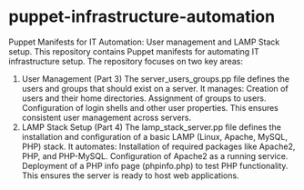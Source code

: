 # puppet-infrastructure-automation
Puppet Manifests for IT Automation: User management and LAMP Stack setup.
This repository contains Puppet manifests for automating IT infrastructure setup. The repository focuses on two key areas:

1. User Management (Part 3)
The server_users_groups.pp file defines the users and groups that should exist on a server.
It manages:
Creation of users and their home directories.
Assignment of groups to users.
Configuration of login shells and other user properties.
This ensures consistent user management across servers.
2. LAMP Stack Setup (Part 4)
The lamp_stack_server.pp file defines the installation and configuration of a basic LAMP (Linux, Apache, MySQL, PHP) stack.
It automates:
Installation of required packages like Apache2, PHP, and PHP-MySQL.
Configuration of Apache2 as a running service.
Deployment of a PHP info page (phpinfo.php) to test PHP functionality.
This ensures the server is ready to host web applications.

